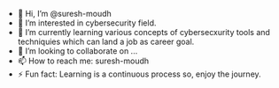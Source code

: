 - 👋 Hi, I’m @suresh-moudh
- 👀 I’m interested in cybersecurity field.
- 🌱 I’m currently learning various concepts of cybersecxurity tools and techniquies which can land a job as career goal.
- 💞️ I’m looking to collaborate on ...
- 📫 How to reach me: suresh-moudh
- ⚡ Fun fact: Learning is a continuous process so, enjoy the journey.

<!---
suresh-moudh/suresh-moudh is a ✨ special ✨ repository because its `README.md` (this file) appears on your GitHub profile.
You can click the Preview link to take a look at your changes.
--->
